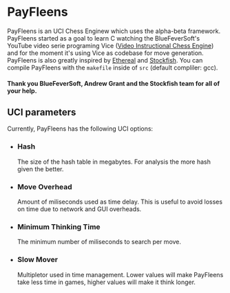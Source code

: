# PayFleens
PayFleens is an UCI Chess Enginew which uses the alpha-beta framework. PayFleens started as a goal to learn C watching the BlueFeverSoft's YouTube video serie programing Vice ([Video Instructional Chess Engine](https://www.chessprogramming.org/Vice)) and for the moment it's using Vice as codebase for move generation. PayFleens is also greatly inspired by [Ethereal](https://github.com/AndyGrant/Ethereal) and [Stockfish](https://stockfishchess.org/). You can compile PayFleens with the `makefile` inside of `src` (default compliler: gcc).

#### Thank you BlueFeverSoft, Andrew Grant and the Stockfish team for all of your help.

## UCI parameters

Currently, PayFleens has the following UCI options:

* ### Hash
  The size of the hash table in megabytes. For analysis the more hash given the better.

* ### Move Overhead
  Amount of miliseconds used as time delay. This is useful to avoid losses on time
  due to network and GUI overheads.

* ### Minimum Thinking Time
  The minimum number of miliseconds to search per move.

* ### Slow Mover
  Multipletor used in time management. Lower values will make PayFleens take less time in games, higher values will make it think longer.
